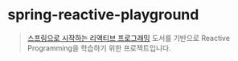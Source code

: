 # spring-reactive-playground

> [스프링으로 시작하는 리액티브 프로그래밍](https://github.com/q-pang/q-pang-api) 도서를 기반으로 Reactive Programming을 학습하기 위한 프로젝트입니다.
